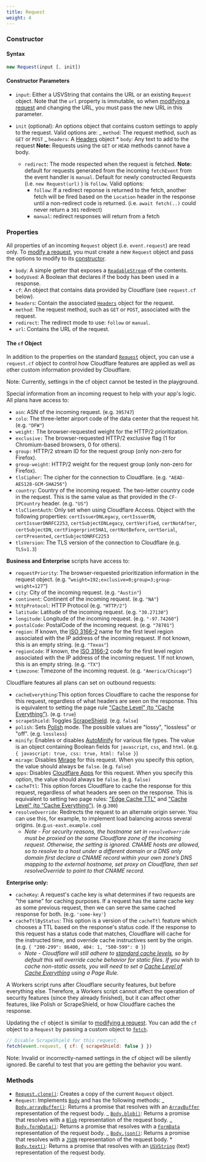 ```yaml
---
title: Request
weight: 4
---
```


### Constructor

#### Syntax

```javascript
new Request(input [, init])
```

#### Constructor Parameters

- `input`: Either a USVString that contains the URL or an existing `Request` object. Note that the `url` property is immutable, so when [modifying a request](/templates/snippets/modify_req_props/) and changing the URL, you must pass the new URL in this parameter.

- `init` (optional): An options object that contains custom settings to apply to the request. Valid options are:
  _ `method`: The request method, such as `GET` or `POST`
  _ `headers`: A [Headers](/reference/apis/fetch#headers) object \* `body`: Any text to add to the request
  **Note:** Requests using the `GET` or `HEAD` methods cannot have a body.
  - `redirect`: The mode respected when the request is fetched. **Note:** default for requests generated from the incoming `fetchEvent` from the event handler is `manual`. Default for newly constructed Requests (i.e. `new Request(url)` ) is `follow`. Valid options:
    - `follow`: If a redirect reponse is returned to the fetch, another fetch will be fired based on the `Location` header in the response until a non-redirect code is returned. (i.e. `await fetch(..)` could never return a `301` redirect)
    - `manual`: redirect responses will return from a fetch

### Properties

All properties of an incoming `Request` object (i.e. `event.request`) are read only. To [modify a request](/templates/snippets/modify_req_props/), you must create a new `Request` object and pass the options to modify to its [constructor](#Constructor).

- `body`: A simple getter that exposes a [`ReadableStream`](/reference/apis/streams) of the contents.
- `bodyUsed`: A Boolean that declares if the body has been used in a response.
- `cf`: An object that contains data provided by Cloudflare (see `request.cf` below).
- `headers`: Contain the associated [`Headers`](/reference/apis/fetch#headers) object for the request.
- `method`: The request method, such as `GET` or `POST`, associated with the request.
- `redirect`: The redirect mode to use: `follow` or `manual`.
- `url`: Contains the URL of the request.

#### The `cf` Object

In addition to the properties on the standard [`Request`](/reference/apis/request) object, you can use a `request.cf` object to control how Cloudflare features are applied as well as other custom information provided by Cloudflare.

Note: Currently, settings in the cf object cannot be tested in the playground.

Special information from an incoming request to help with your app's logic. All plans have access to:

- `asn`: ASN of the incoming request. (e.g. `395747`)
- `colo`: The three-letter airport code of the data center that the request hit. (e.g. `"DFW"`)
- `weight:` The browser-requested weight for the HTTP/2 prioritization.
- `exclusive:` The browser-requested HTTP/2 exclusive flag (1 for Chromium-based browsers, 0 for others).
- `group:` HTTP/2 stream ID for the request group (only non-zero for Firefox).
- `group-weight`: HTTP/2 weight for the request group (only non-zero for Firefox).
- `tlsCipher`: The cipher for the connection to Cloudflare. (e.g. `"AEAD-AES128-GCM-SHA256"`)
- `country`: Country of the incoming request. The two-letter country code in the request. This is the same value as that provided in the `CF-IPCountry` header. (e.g. `"US"`)
- `tlsClientAuth`: Only set when using Cloudflare Access. Object with the following properties: `certIssuerDNLegacy`, `certIssuerDN`, `certIssuerDNRFC2253`, `certSubjectDNLegacy`, `certVerified`, `certNotAfter`, `certSubjectDN`, `certFingerprintSHA1`, `certNotBefore`, `certSerial`, `certPresented`, `certSubjectDNRFC2253`
- `tlsVersion`: The TLS version of the connection to Cloudflare (e.g. `TLSv1.3`)

**Business and Enterprise** scripts have access to:

- `requestPriority`: The browser-requested prioritization information in the request object. (e.g. `“weight=192;exclusive=0;group=3;group-weight=127”`)
- `city`: City of the incoming request. (e.g. `"Austin"`)
- `continent`: Continent of the incoming request. (e.g. `"NA"`)
- `httpProtocol`: HTTP Protocol (e.g. `"HTTP/2"`)
- `latitude`: Latitude of the incoming request. (e.g. `"30.27130"`)
- `longitude`: Longitude of the incoming request. (e.g. `"-97.74260"`)
- `postalCode`: PostalCode of the incoming request. (e.g. `"78701"`)
- `region`: If known, the [ISO 3166-2](https://en.wikipedia.org/wiki/ISO_3166-2) name for the first level region associated with the IP address of the incoming request. If not known, this is an empty string. (e.g. `"Texas"`)
- `regionCode`: If known, the [ISO 3166-2](https://en.wikipedia.org/wiki/ISO_3166-2) code for the first level region associated with the IP address of the incoming request. 1 If not known, this is an empty string. (e.g. `"TX"`)
- `timezone`: Timezone of the incoming request. (e.g. `"America/Chicago"`)

Cloudflare features all plans can set on outbound requests:

- `cacheEverything`:This option forces Cloudflare to cache the response for this request, regardless of what headers are seen on the response. This is equivalent to setting the page rule ["Cache Level" (to "Cache Everything")](https://support.cloudflare.com/hc/en-us/articles/200172266). (e.g. `true`)
- `scrapeShield`: Toggles [ScrapeShield](https://blog.cloudflare.com/introducing-scrapeshield-discover-defend-dete/). (e.g. `false`)
- `polish`: Sets [Polish](https://blog.cloudflare.com/introducing-polish-automatic-image-optimizati/) mode. The possible values are "lossy", "lossless" or "off". (e.g. `lossless`)
- `minify`: Enables or disables [AutoMinify](https://www.cloudflare.com/website-optimization/) for various file types. The value is an object containing Boolean fields for `javascript`, `css`, and `html`. (e.g. `{ javascript: true, css: true, html: false }`)
- `mirage`: Disables [Mirage](https://www.cloudflare.com/website-optimization/mirage/) for this request. When you specify this option, the value should always be `false`. (e.g. `false`)
- `apps`: Disables [Cloudflare Apps](https://www.cloudflare.com/apps/) for this request. When you specify this option, the value should always be `false`. (e.g. `false)`
- `cacheTtl`: This option forces Cloudflare to cache the response for this request, regardless of what headers are seen on the response. This is equivalent to setting two page rules: ["Edge Cache TTL"](https://support.cloudflare.com/hc/en-us/articles/200168376-What-does-edge-cache-expire-TTL-mean-) and ["Cache Level" (to "Cache Everything")](https://support.cloudflare.com/hc/en-us/articles/200172266). (e.g.`300`)
- `resolveOverride`: Redirects the request to an alternate origin server. You can use this, for example, to implement load balancing across several origins. (e.g.`us-east.example.com`)
  - _Note - For security reasons, the hostname set in `resolveOverride` must be proxied on the same Cloudflare zone of the incoming request. Otherwise, the setting is ignored. CNAME hosts are allowed, so to resolve to a host under a different domain or a DNS only domain first declare a CNAME record within your own zone’s DNS mapping to the external hostname, set proxy on Cloudflare, then set resolveOverride to point to that CNAME record._

**Enterprise only:**

- `cacheKey`: A request's cache key is what determines if two requests are "the same" for caching purposes. If a request has the same cache key as some previous request, then we can serve the same cached response for both. (e.g. `'some-key'`)
- `cacheTtlByStatus`: This option is a version of the `cacheTtl` feature which chooses a TTL based on the response's status code. If the response to this request has a status code that matches, Cloudflare will cache for the instructed time, and override cache instructives sent by the origin. (e.g. `{ "200-299": 86400, 404: 1, "500-599": 0 }`)
  - _Note - Cloudflare will still adhere to [standard cache levels](https://support.cloudflare.com/hc/en-us/articles/202775670-How-Do-I-Tell-Cloudflare-What-to-Cache-), so by default this will override cache behavior for static files. If you wish to cache non-static assets, you will need to set a [Cache Level of Cache Everything](https://support.cloudflare.com/hc/en-us/articles/200172266-What-do-the-custom-caching-options-mean-in-Page-Rules-) using a Page Rule._

<!-- * cache_api?  -->

A Workers script runs after Cloudflare security features, but before everything else. Therefore, a Workers script cannot affect the operation of security features (since they already finished), but it can affect other features, like Polish or ScrapeShield, or how Cloudflare caches the response.

Updating the `cf` object is similar to [modifying a request](/templates/snippets/modify_req_props//). You can add the `cf` object to a `Request` by passing a custom object to [`fetch`](/reference/apis/fetch/).

```javascript
// Disable ScrapeShield for this request.
fetch(event.request, { cf: { scrapeShield: false } })
```

Note: Invalid or incorrectly-named settings in the cf object will be silently ignored. Be careful to test that you are getting the behavior you want.

### Methods

- [`Request.clone()`](https://developer.mozilla.org/en-US/docs/Web/API/Request/clone): Creates a copy of the current `Request` object.
- `Request`: Implements [`Body`](https://developer.mozilla.org/en-US/docs/Web/API/Body) and has the following methods:
  _ [`Body.arrayBuffer()`](https://developer.mozilla.org/en-US/docs/Web/API/Body/arrayBuffer): Returns a promise that resolves with an [`ArrayBuffer`](https://developer.mozilla.org/en-US/docs/Web/API/ArrayBuffer) representation of the request body.
  _ [`Body.blob()`](https://developer.mozilla.org/en-US/docs/Web/API/Body/blob): Returns a promise that resolves with a [`Blob`](https://developer.mozilla.org/en-US/docs/Web/API/Blob) representation of the request body.
  _ [`Body.formData()`](https://developer.mozilla.org/en-US/docs/Web/API/Body/formData): Returns a promise that resolves with a [`FormData`](https://developer.mozilla.org/en-US/docs/Web/API/FormData) representation of the request body.
  _ [`Body.json()`](https://developer.mozilla.org/en-US/docs/Web/API/Body/json): Returns a promise that resolves with a [`JSON`](https://developer.mozilla.org/en-US/docs/Web/API/JSON) representation of the request body. \* [`Body.text()`](https://developer.mozilla.org/en-US/docs/Web/API/Body/text): Returns a promise that resolves with an [`USVString`](https://developer.mozilla.org/en-US/docs/Web/API/USVString) (text) representation of the request body.
